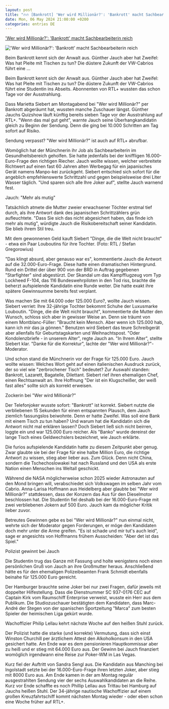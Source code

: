 ```yaml
---
layout: post
title: "🔥🔥 [Bankrott] 'Wer wird Millionär?': 'Bankrott' macht Sachbearbeiterin reich"
date: Mon, 06 May 2024 21:00:00 +0200
categories: entries DE
---
```

['Wer wird Millionär?': 'Bankrott' macht Sachbearbeiterin reich](https://www.n-tv.de/leute/tv/Bankrott-macht-Sachbearbeiterin-reich-article24923452.html)

!['Wer wird Millionär?': 'Bankrott' macht Sachbearbeiterin reich](https://bilder2.n-tv.de/img/incoming/crop24923809/8411326712-cImg_16_9-w1200/757F2.jpg)

Beim Bankrott kennt sich der Anwalt aus. Günther Jauch aber hat Zweifel: Was hat Pleite mit Tischen zu tun? Die düstere Zukunft der VW-Cabrios führt eine ...

Beim Bankrott kennt sich der Anwalt aus. Günther Jauch aber hat Zweifel: Was hat Pleite mit Tischen zu tun? Die düstere Zukunft der VW-Cabrios führt eine Studentin ins Abseits. Abonnenten von RTL+ wussten das schon Tage vor der Ausstrahlung.

Dass Marietta Siebert am Montagabend bei "Wer wird Millionär?" per Bankrott abgeräumt hat, wussten manche Zuschauer längst. Günther Jauchs Quizshow läuft künftig bereits sieben Tage vor der Ausstrahlung auf RTL+. "Wenn das mal gut geht", warnte Jauch seine Überhangkandidatin gleich zu Beginn der Sendung. Denn die ging bei 10.000 Schritten am Tag sofort auf Risiko.

Sendung verpasst? "Wer wird Millionär?" ist auch auf RTL+ abrufbar.

Womöglich hat der Münchnerin ihr Job als Sachbearbeiterin im Gesundheitsbereich geholfen. Sie hatte jedenfalls bei der kniffligen 16.000-Euro-Frage den richtigen Riecher. Jauch wollte wissen, welcher verbreitete Richtwert auf einen fast 60 Jahren alten Werbegag für ein japanisches Gerät namens Manpo-kei zurückgeht. Siebert entschied sich sofort für die angeblich empfehlenswerte Schrittzahl und gegen beispielsweise drei Liter Wasser täglich. "Und sparen sich alle Ihre Joker auf", stellte Jauch warnend fest.

Jauch: "Mehr als mutig"

Tatsächlich atmete die Mutter zweier erwachsener Töchter erstmal tief durch, als ihre Antwort dank des japanischen Schrittzählers grün aufleuchtete. "Dass Sie sich das nicht abgesichert haben, das finde ich mehr als mutig", würdigte Jauch die Risikobereitschaft seiner Kandidatin. Sie blieb ihrem Stil treu.

Mit dem gewonnenen Geld kauft Siebert "Dinge, die die Welt nicht braucht" - etwa ein Paar Louboutins für ihre Tochter. (Foto: RTL / Stefan Gregorowius)

"Das klingt absurd, aber genauso war es", kommentierte Jauch die Antwort auf die 32.000-Euro-Frage. Diese hatte einen dramatischen Hintergrund. Rund ein Drittel der über 900 von der BRD in Auftrag gegebenen "Starfighter" sind abgestürzt. Der Skandal um das Kampfflugzeug vom Typ Lockheed F-104, das 116 Bundeswehrpiloten in den Tod riss, brachte die beherzt aufspielende Kandidatin eine Runde weiter. Die hatte exakt ihre spätere Gewinnsumme bereits fest verplant.

Was machen Sie mit 64.000 oder 125.000 Euro?, wollte Jauch wissen. Siebert verriet: Ihre 32-jährige Tochter bekommt Schuhe der Luxusmarke Louboutin. "Dinge, die die Welt nicht braucht", kommentierte die Mutter den Wunsch, schloss sich aber in gewisser Weise an. Denn sie träumt von einem Montblanc-Füller: "Braucht kein Mensch. Aber wenn ich 125.000 hab, kann ich mir das ja gönnen." Benutzen wird Siebert das teure Schreibgerät aber allenfalls für Geburtstagskarten und Weihnachtspost. "Oder Kondolenzbriefe - in unserem Alter", regte Jauch an. "In Ihrem Alter", stellte Siebert klar. "Danke für die Korrektur", lachte der "Wer wird Millionär?"-Moderator.

Und schon stand die Münchnerin vor der Frage für 125.000 Euro. Jauch wollte wissen: Welches Wort geht auf einen italienischen Ausdruck zurück, der so viel wie "zerbrochener Tisch" bedeutet? Zur Auswahl standen: Bankrott, Lazarett, Bagatelle, Dilettant. Siebert rief ihren ehemaligen Chef, einen Rechtsanwalt an. Ihre Hoffnung "Der ist ein Klugscheißer, der weiß fast alles" sollte sich als korrekt erweisen.

Zockerin bei "Wer wird Millionär?"

Der Telefonjoker wusste sofort: "Bankrott" ist korrekt. Siebert nutzte die verbliebenen 15 Sekunden für einen entspannten Plausch, dem Jauch ziemlich fassungslos beiwohnte. Denn er hatte Zweifel. Was soll eine Bank mit einem Tisch zu tun haben? Und warum hat die Kandidatin sich die Antwort nicht mal erklären lassen? Doch Siebert ließ sich nicht beirren, loggte ein und war 125.000 Euro reicher. Als "Banko" wurde dereinst der lange Tisch eines Geldwechslers bezeichnet, wie Jauch erklärte.

Die furios aufspielende Kandidatin hatte zu diesem Zeitpunkt aber genug. Zwar glaubte sie bei der Frage für eine halbe Million Euro, die richtige Antwort zu wissen, stieg aber lieber aus. Zum Glück. Denn nicht China, sondern die Tschechoslowakei hat nach Russland und den USA als erste Nation einen Menschen ins Weltall geschickt.

Während die NASA möglicherweise schon 2025 wieder Astronauten auf den Mond bringen will, verabschiedet sich Volkswagen im selben Jahr vom Cabrio. Anna-Larisa Hoffmann aus Heidelberg aber glaubte bei "Wer wird Millionär?" stattdessen, dass der Konzern das Aus für den Dieselmotor beschlossen hat. Die Studentin fiel deshalb bei der 16.000-Euro-Frage mit zwei verbliebenen Jokern auf 500 Euro. Jauch kam da möglicher Kritik lieber zuvor.

Betreutes Gewinnen gebe es bei "Wer wird Millionär?" nun einmal nicht, wehrte sich der Moderator gegen Forderungen, er möge den Kandidaten doch mehr unter die Arme greifen. "Es ist schade und mir tut's auch leid", sage er angesichts von Hoffmanns frühem Ausscheiden: "Aber det ist das Spiel."

Polizist gewinnt bei Jauch

Die Studentin trug das Ganze mit Fassung und holte wenigstens noch einen persönlichen Gruß von Jauch an ihre Großmutter heraus. Anschließend hätte es für den ehemaligen Polizeibeamten Frank Schmidt ebenfalls beinahe für 125.000 Euro gereicht.

Der Hamburger brauchte seine Joker bei nur zwei Fragen, dafür jeweils mit doppelter Hilfestellung. Dass die Dienstnummer SC 937-0176 CEC auf Captain Kirk vom Raumschiff Enterprise verweist, wusste ein Herr aus dem Publikum. Die Studiozuschauer bestätigten dem Kandidaten, dass Marc-André der Stegen von der spanischen Sportzeitung "Marca" zum besten Spieler der heimischen Liga gekürt wurde.

Wachoffizier Philip Lellau kehrt nächste Woche auf den heißen Stuhl zurück.

Der Polizist hatte die starke (und korrekte) Vermutung, dass sich einst Winston Churchill per ärztlichem Attest den Alkoholkonsum in den USA gesichert hatte. Am Ende war es dem pensionieren Hauptkommissar aber zu heiß und er stieg mit 64.000 Euro aus. Der Gewinn bei Jauch finanziert womöglich irgendwann eine Reise zur Poker-WM in Las Vegas.

Kurz fiel der Auftritt von Sandra Sengl aus. Die Kandidatin aus Manching bei Ingolstadt setzte bei der 16.000-Euro-Frage ihren letzten Joker, aber stieg mit 8000 Euro aus. Am Ende kamen in der am Montag regulär ausgestrahlten Sendung vier der sechs Auswahlkandidaten an die Reihe. Kurz vor Ende schaffte es noch Phillip Lellau aus Trittau bei Hamburg auf Jauchs heißen Stuhl. Der 34-jährige nautische Wachoffizier auf einem großen Kreuzfahrtschiff kommt nächsten Montag wieder - oder eben schon eine Woche früher auf RTL+.

